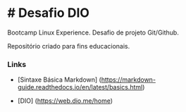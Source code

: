 # # Desafio DIO
Bootcamp Linux Experience. Desafio de projeto Git/Github.

Repositório criado para fins educacionais.

### Links 

- [Sintaxe Básica Markdown] (https://markdown-guide.readthedocs.io/en/latest/basics.html)

- [DIO] (https://web.dio.me/home)

  
